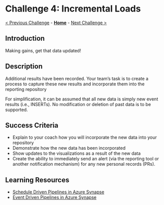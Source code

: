 # Challenge 4: Incremental Loads

[< Previous Challenge](./03-visualization.md) - **[Home](../README.md)** - [Next Challenge >](./05-data-masking.md)

## Introduction
Making gains, get that data updated!

## Description
Additional results have been recorded. Your team’s task is to create a process to capture these new results and incorporate them into the reporting repository 

For simplification, it can be assumed that all new data is simply new event results (i.e., INSERTs).  No modification or deletion of past data is to be supported.

## Success Criteria
- Explain to your coach how you will incorporate the new data into your repository
- Demonstrate how the new data has been incorporated
- Show updates to the visualizations as a result of the new data
- Create the ability to immediately send an alert (via the reporting tool or another notification mechanism) for any new personal records (PRs).

## Learning Resources
- [Schedule Driven Pipelines in Azure Synapse](https://docs.microsoft.com/en-us/azure/data-factory/how-to-create-schedule-trigger?toc=/azure/synapse-analytics/toc.json&bc=/azure/synapse-analytics/breadcrumb/toc.json)
- [Event Driven Pipelines in Azure Synapse](https://docs.microsoft.com/en-us/azure/data-factory/how-to-create-event-trigger?toc=/azure/synapse-analytics/toc.json&bc=/azure/synapse-analytics/breadcrumb/toc.json)
